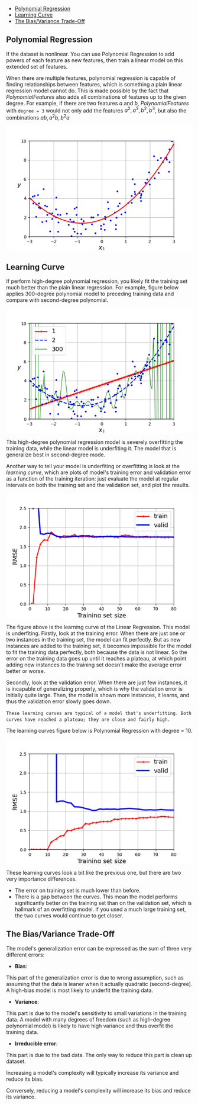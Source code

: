 - [Polynomial Regression](#polynomial-regression)
- [Learning Curve](#learning-curve)
- [The Bias/Variance Trade-Off](#the-biasvariance-trade-off)


## Polynomial Regression

If the dataset is nonlinear. You can use Polynomial Regression to add powers of each feature as new features, then train a linear model on this extended set of features.

When there are multiple features, polynomial regression is capable of finding relationships between features, which is something a plain linear regression model cannot do. This is made possible by the fact that *PolynomialFeatures* also adds all combinations of features up to the given degree. For example, if there are two features $a$ and $b$, *PolynomialFeatures* with `degree = 3` would not only add the features $a^2, a^3, b^2, b^3$, but also the combinations $ab, a^2 b, b^2 a$   

![polynomial line](images/polynomial_prediction_line.png)

## Learning Curve

If perform high-degree polynomial regression, you likely fit the training set much better than the plain linear regression. For example, figure below applies 300-degree polynomial model to preceding training data and compare with second-degree polynomial. 

![polynomial plots](images/polynomial_predictions_plot.png)

This high-degree polynomial regression model is severely overfitting the training data, while the linear model is underfiting it. The model that is generalize best in second-degree mode.

Another way to tell your model is underfiting or overfitting is look at the *learning curve*, which are plots of model's training error and validation error as a function of the training iteration: just evaluate the model at regular intervals on both the training set and the validation set, and plot the results. 

![learning curve](images/underfitting_learning_curve.png)

The figure above is the learning curve of the Linear Regression. This model is underfiting. Firstly, look at the training error. When there are just one or two instances in the training set, the model can fit perfectly. But as new instances are added to the training set, it becomes impossible for the model to fit the training data perfectly, both because the data is not linear. So the error on the training data goes up until it reaches a plateau, at which point adding new instances to the training set doesn't make the average error better or worse. 

Secondly, look at the validation error. When there are just few instances, it is incapable of generalizing properly, which is why the validation error is initially quite large. Then, the model is shown more instances, it learns, and thus the validation error slowly goes down.

`These learning curves are typical of a model that's underfitting. Both curves have reached a plateau; they are close and fairly high.`

The learning curves figure below is Polynomial Regression with degree = 10.

![overfitting learning curve](images/overfitting_learning_curve.png)

These learning curves look a bit like the previous one, but there are two very importance differences.
- The error on training set is much lower than before.
- There is a gap between the curves. This mean the model performs significantly better on the training set than on the validation set, which is hallmark of an overfitting model. If you used a much large training set, the two curves would continue to get closer.

## The Bias/Variance Trade-Off

The model's generalization error can be expressed as the sum of three very different errors:

- **Bias**:

This part of the generalization error is due to wrong assumption, such as assuming that the data is leaner when it actually quadratic (second-degree). A high-bias model is most likely to underfit the training data.

- **Variance**:

This part is due to the model's sensitivity to small variations in the training data. A model with many degrees of freedom (such as high-degree polynomial model) is likely to have high variance and thus overfit the training data. 

- **Irreducible error**:

This part is due to the bad data. The only way to reduce this part is clean up dataset.

Increasing a model's complexity will typically increase its variance and reduce its bias.

Conversely, reducing a model's complexity will increase its bias and reduce its variance.

